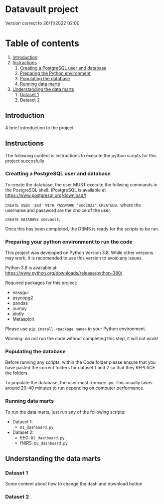 # Datavault project
Version correct to 26/11/2022 02:00

# Table of contents
1. [Introduction](#introduction)
2. [Instructions](#instructions)
    1. [Creating a PostgreSQL user and database](#instructions1)
    2. [Preparing the Python environment](#instructions2)
    3. [Populating the database](#instructions3)
    4. [Running data marts](#instructions4)
3. [Understanding the data marts](#explanation)
    1. [Dataset 1](#datamart1)
    2. [Dataset 2](#datamart2)

## Introduction <a name="introduction"></a>

A brief introduction to the project

## Instructions <a name="instructions"></a>
The following content is instructions to execute the python scripts for this project succesfully

### Creatting a PostgreSQL user and database <a name="instructions1"></a>

To create the database, the user MUST execute the follwing commands in the PostgreSQL shell. (PostgreSQL is available at https://www.postgresql.org/download/)

`CREATE USER 'smd' WITH PASSWORD 'smd2022' CREATEDB;` where the username and password are the choice of the user.

`CREATE DATABASE smdvault;`

Once this has been completed, the DBMS is ready for the scripts to be ran.

### Preparing your python environment to run the code <a name="instructions2"></a>

This project was developed on Python Version 3.8. While other versions may work, it is recomended to use this version to avoid any issues.

Python 3.8 is available at: https://www.python.org/downloads/release/python-380/

Required packages for this project:

- easygui
- psycopg2
- pandas
- numpy
- plotly
- Metasploit

Please use `pip install <package name>` in your Python environment.

Warning: do not run the code without completing this step, it will not work!

### Populating the database <a name="instructions3"></a>

Before running any scripts, within the Code folder please ensure that you have pasted the correct folders for dataset 1 and 2 so that they REPLACE the folders.



To populate the database, the user must run `main.py`. This usually takes around 20-40 minutes to run depending on computer performance.

### Running data marts <a name="instructions4"></a>

To run the data marts, just run any of the following scripts:

- Dataset 1:
    -  `D1_dashboard.py`
- Dataset 2:
    - EEG: `D2_dashboard.py`
    - fNIRS: `D2_dashboard.py`


## Understanding the data marts <a name="explanation"></a>

### Dataset 1 <a name="datamart1"></a>

Some content about how to change the dash and download button

### Dataset 2 <a name="datamart2"></a>




